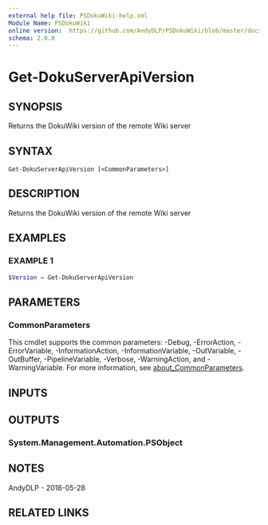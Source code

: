 ```yaml
---
external help file: PSDokuWiki-help.xml
Module Name: PSDokuWiki
online version:  https://github.com/AndyDLP/PSDokuWiki/blob/master/docs/Get-DokuServerApiVersion.md
schema: 2.0.0
---
```


# Get-DokuServerApiVersion

## SYNOPSIS
Returns the DokuWiki version of the remote Wiki server

## SYNTAX

```
Get-DokuServerApiVersion [<CommonParameters>]
```

## DESCRIPTION
Returns the DokuWiki version of the remote Wiki server

## EXAMPLES

### EXAMPLE 1
```powershell
$Version = Get-DokuServerApiVersion
```

## PARAMETERS

### CommonParameters
This cmdlet supports the common parameters: -Debug, -ErrorAction, -ErrorVariable, -InformationAction, -InformationVariable, -OutVariable, -OutBuffer, -PipelineVariable, -Verbose, -WarningAction, and -WarningVariable. For more information, see [about_CommonParameters](http://go.microsoft.com/fwlink/?LinkID=113216).

## INPUTS

## OUTPUTS

### System.Management.Automation.PSObject
## NOTES
AndyDLP - 2018-05-28

## RELATED LINKS
